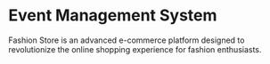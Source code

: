 ﻿
# Event Management System

Fashion Store is an advanced e-commerce platform designed to revolutionize the online shopping experience for fashion enthusiasts.
